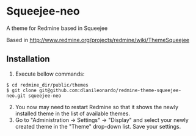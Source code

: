 Squeejee-neo
==========================
A theme for Redmine based in Squeejee

Based in http://www.redmine.org/projects/redmine/wiki/ThemeSqueejee

## Installation

1. Execute bellow commands:

```
$ cd redmine_dir/public/themes
$ git clone git@github.com:dlanileonardo/redmine-theme-squeejee-neo.git squeejee-neo
```

2. You now may need to restart Redmine so that it shows the newly installed theme in the list of available themes.
3. Go to "Administration -> Settings" -> "Display" and select your newly created theme in the "Theme" drop-down list. Save your settings.
